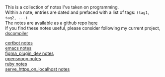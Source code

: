 This is a collection of notes I've taken on programming.  
Within a note, entries are dated and prefaced with a list of tags: `(tag1, tag2, ...)`.  
The notes are available as a github repo [here](https://github.com/lzell)  
If you find these notes useful, please consider following my current project, [dscompiler](https://github.com/lzell/dscompiler)  
  
[certbot notes](notes/certbot.html)  
[emacs notes](notes/emacs.html)  
[figma_plugin_dev notes](notes/figma_plugin_dev.html)  
[opensnoop notes](notes/opensnoop.html)  
[ruby notes](notes/ruby.html)  
[serve_https_on_localhost notes](notes/serve_https_on_localhost.html)  
  
